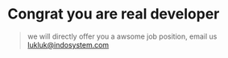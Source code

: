 
# Congrat you are real developer

> we will directly offer you a awsome job position, email us lukluk@indosystem.com
